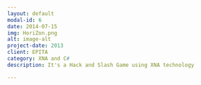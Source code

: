 ```yaml
---
layout: default
modal-id: 6
date: 2014-07-15
img: HoriZon.png
alt: image-alt
project-date: 2013
client: EPITA
category: XNA and C#
description: It's a Hack and Slash Game using XNA technology

---
```

